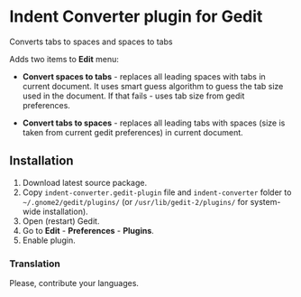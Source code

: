 # Indent Converter plugin for Gedit

Converts tabs to spaces and spaces to tabs

Adds two items to **Edit** menu:

 - **Convert spaces to tabs** - replaces all leading spaces with tabs in current document. It uses smart guess algorithm to guess the tab size used in the document. If that fails - uses tab size from gedit preferences.

 - **Convert tabs to spaces** - replaces all leading tabs with spaces (size is taken from current gedit preferences) in current document.


## Installation

1. Download latest source package.
2. Copy `indent-converter.gedit-plugin` file and `indent-converter` folder to `~/.gnome2/gedit/plugins/` (or `/usr/lib/gedit-2/plugins/` for system-wide installation).
3. Open (restart) Gedit.
4. Go to **Edit** - **Preferences** - **Plugins**.
5. Enable plugin.

### Translation

Please, contribute your languages.
